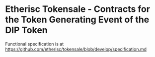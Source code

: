 # Etherisc Tokensale - Contracts for the Token Generating Event of the DIP Token

Functional specification is at https://github.com/etherisc/tokensale/blob/develop/specification.md
